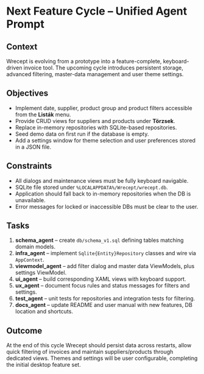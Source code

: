 # Next Feature Cycle – Unified Agent Prompt

## Context
Wrecept is evolving from a prototype into a feature-complete, keyboard-driven invoice tool. The upcoming cycle introduces persistent storage, advanced filtering, master-data management and user theme settings.

## Objectives
- Implement date, supplier, product group and product filters accessible from the **Listák** menu.
- Provide CRUD views for suppliers and products under **Törzsek**.
- Replace in-memory repositories with SQLite-based repositories.
- Seed demo data on first run if the database is empty.
- Add a settings window for theme selection and user preferences stored in a JSON file.

## Constraints
- All dialogs and maintenance views must be fully keyboard navigable.
- SQLite file stored under `%LOCALAPPDATA%/Wrecept/wrecept.db`.
- Application should fall back to in-memory repositories when the DB is unavailable.
- Error messages for locked or inaccessible DBs must be clear to the user.

## Tasks
1. **schema_agent** – create `db/schema_v1.sql` defining tables matching domain models.
2. **infra_agent** – implement `Sqlite{Entity}Repository` classes and wire via `AppContext`.
3. **viewmodel_agent** – add filter dialog and master data ViewModels, plus settings ViewModel.
4. **ui_agent** – build corresponding XAML views with keyboard support.
5. **ux_agent** – document focus rules and status messages for filters and settings.
6. **test_agent** – unit tests for repositories and integration tests for filtering.
7. **docs_agent** – update README and user manual with new features, DB location and shortcuts.

## Outcome
At the end of this cycle Wrecept should persist data across restarts, allow quick filtering of invoices and maintain suppliers/products through dedicated views. Themes and settings will be user configurable, completing the initial desktop feature set.
